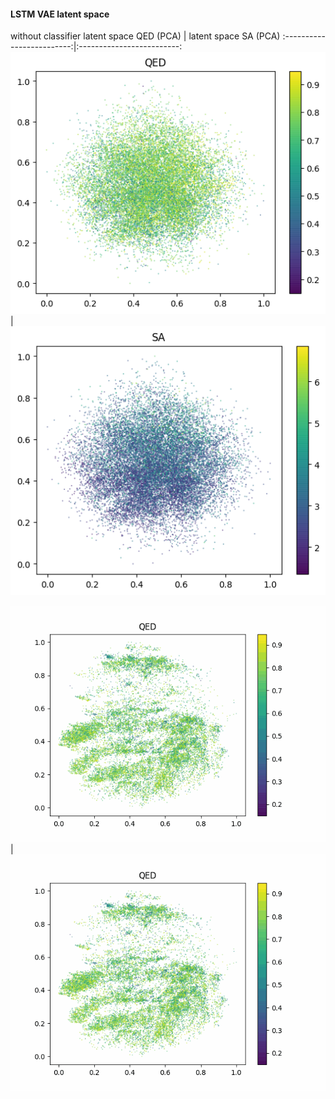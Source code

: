 #### LSTM VAE latent space

without classifier
latent space QED (PCA)       | latent space SA  (PCA)
:-------------------------:|:-------------------------:
![](qed_no_classifier.png)  |  ![](sa_no_classifier.png)



![](qed_no_classifier.gif)  |  ![](sa_no_classifier.gif)
